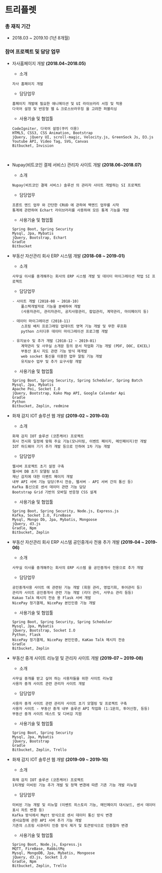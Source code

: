 # 트리플렛 

### 총 재직 기간
- 2018.03 ~ 2019.10 (1년 8개월)

### 참여 프로젝트 및 담당 업무

- 자사홈페이지 개발 **(2018.04~2018.05)**
    <br>
    - 소개
    ```
    자사 홈페이지 개발 
    ```
    - 담당업무
    ```
    홈페이지 개발에 필요한 애니메이션 및 UI 라이브러리 서칭 및 적용
    다국어 설정 및 반응형 웹 & 크로스브라우징 을 고려한 퍼블리싱
    ```
    - 사용기술 및 협업툴
    ```
    CodeIgniter, 다국어 설정(쿠키 이용)
    HTML5, CSS3, CSS Animation, Bootstrap
    jQuery, jQuery UI, scroll-magic, Velocity.js, GreenSock Js, D3.js
    Youtube API, Video Tag, SVG, Canvas
    Bitbucket, Invision
    ```
    <br>

- Nupay(비트코인 결제 서비스) 관리자 사이트 개발 **(2018.06~2018.07)**
    <br>
    - 소개
    ```
    Nupay(비트코인 결제 서비스) 솔루션 의 관리자 사이트 개발하는 SI 프로젝트
    ```
    - 담당업무
    ```
    프론트 엔드 업무 와 간단한 CRUD 에 관하여 백엔드 업무를 시작
    통계에 관련하여 Echart 라이브러리를 사용하여 모든 통계 기능을 개발
    ```
    - 사용기술 및 협업툴
    ```
    Spring Boot, Spring Security
    Mysql, Jpa, Mybatis
    jQuery, Bootstrap, Echart
    Gradle
    Bitbucket
    ```

- 부동산 자산관리 회사 ERP 시스템 개발 **(2018-08 ~ 2019-01)**
    <br>
    - 소개
    ```
    사무실 이사를 중개해주는 회사의 ERP 시스템 개발 및 데이터 마이그레이션 작업 SI 프로젝트
    ```
    - 담당업무
    ```
    - 사이트 개발 (2018-08 ~ 2018-10)
        풀스택개발자로 기능을 분배하여 개발
        (사용자관리, 관리자관리, 공지사항관리, 팝업관리, 계약관리, 마이페이지 등)

    - 데이터 마이그레이션 (2018-11)
        스프링 배치 프로그래밍 업데이트 영역 기능 개발 및 무한 루프화
        python 스터디후 데이터 마이그레이션 프로그램 개발

    - 유지보수 및 추가 개발 (2018-12 ~ 2019-01)
        계약관리 및 사무실 소개문 등의 문서 작업화 기능 개발 (PDF, DOC, EXCEL)
        부동산 표시 지도 관련 기능 방식 재개발
        web socket 통신을 이용한 업무 알림 기능 개발
        유지보수 업무 및 추가 요구사항 개발
    ```
    - 사용기술 및 협업툴
    ```
    Spring Boot, Spring Security, Spring Scheduler, Spring Batch
    Mysql, Jpa, Mybatis
    Apache Poi, Socket I.O
    jQuery, Bootstrap, Kako Map API, Google Calendar Api
    Gradle
    Python
    Bitbucket, Zeplin, redmine
    ```

- 화재 감지 IOT 솔루션 웹 개발 **(2019-02 ~ 2019-03)**
    <br>
    - 소개
    ```
    화재 감지 IOT 솔루션 (코튼케어) 프로젝트
    회사 전시회 일정에 맞춰 주요 기능(모니터링, 이벤트 페이지, 메인페이지)만 개발
    IOT 하드웨어 기기 추가 개발 등으로 인하여 1차 기능 개발
    ```
    - 담당업무
    ```
    웹서버 프로젝트 초기 설정 구축
    웹서버 DB 초기 모델링 보조
    재난 감지에 대한 이벤트 페이지 개발
    내부 API 서버 기능 담당(푸시 전송, 웹서버 - API 서버 간의 통신 등)
    Kafka 통신으로 센서 데이터 관련 기능 담당
    Bootstrap Grid 기반의 모바일 반응형 CSS 설계
    ```
    - 사용기술 및 협업툴
    ```
    Spring Boot, Spring Security, Node.js, Express.js
    Kafka, Socket I.O, FireBase
    Mysql, Mongo Db, Jpa, Mybatis, Mongoose
    jQuery, d3.js
    Gradle, Npm
    Bitbucket, Zeplin
    ```

- 부동산 자산관리 회사 ERP 시스템 공인중개사 전용 추가 개발 **(2019-04 ~ 2019-06)**
    <br>
    - 소개
    ```
    사무실 이사를 중개해주는 회사의 ERP 시스템 을 공인중개사 전용으로 추가 개발
    ```
    - 담당업무
    ```
    공인중개사용 사이트 에 관련된 기능 개발 (회원 관리, 영업기회, 투어관리 등)
    관리자 사이트 공인중개사 관련 기능 개발 (리더 관리, 사무소 관리 등등)
    Kakao Talk 메시지 전송 용 Flask 서버 개발
    NicePay 정기결제, NicePay 본인인증 기능 개발
    ```
    - 사용기술 및 협업툴
    ```
    Spring Boot, Spring Security, Spring Scheduler
    Mysql, Jpa, Mybatis
    jQuery, Bootstrap, Socket I.O
    Python, Flask
    NicePay 정기결제, NicePay 본인인증, KaKao Talk 메시지 전송
    Gradle
    Bitbucket, Zeplin
    ```

- 부동산 중개 사이트 리뉴얼 및 관리자 사이트 개발 **(2019-07 ~ 2019-08)**
    <br>
    - 소개
    ```
    사무실 중개를 받고 싶어 하는 사용자들을 위한 사이트 리뉴얼 
    사용자 중개 사이트 관련 관리자 사이트 개발
    ```
    - 담당업무
    ```
    사용자 중개 사이트 관련 관리자 사이트 초기 모델링 및 프로젝트 구축
    사용자 사이트 - 부동산 중개 내부 솔루션 API 작업화 (1:1문의, 투어신청, 등등)
    부동산 중개 사이트 테스트 및 디버깅 지원
    ```
    - 사용기술 및 협업툴
    ```
    Spring Boot, Spring Security
    Mysql, Jpa, Mybatis
    jQuery, Bootstrap
    Gradle
    Bitbucket, Zeplin, Trello
    ```

- 화재 감지 IOT 솔루션 웹 개발 **(2019-09 ~ 2019-10)**
    <br>
    - 소개
    ```
    화재 감지 IOT 솔루션 (코튼케어) 프로젝트
    1차개발 미비된 기능 추가 개발 및 정책 변경에 따른 기존 기능 개발 리뉴얼
    ```
    - 담당업무
    ```
    미비된 기능 개발 및 리뉴얼 (이벤트 히스토리 기능, 메인페이지 대시보드, 센서 데이터 표시 차트 변경 등)
    Kafka 방식에서 Mqtt 방식으로 센서 데이터 통신 방식 변경
    센서요청에 관한 API 서버 추가 기능 개발
    기존의 스프링 시큐리티 인증 방식 제거 및 토큰방식으로 인증절차 변경
    ```
    - 사용기술 및 협업툴
    ```
    Spring Boot, Node.js, Express.js
    MQTT, FireBase, RabbitMq
    Mysql, MongoDB, Jpa, Mybatis, Mongoose
    jQuery, d3.js, Socket I.O
    Gradle, Npm
    Bitbucket, Zeplin, Trello
    ```